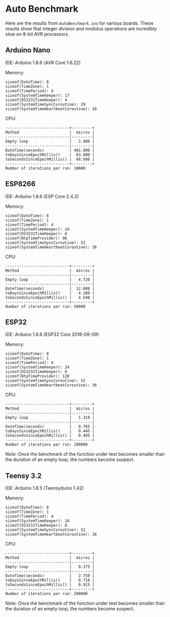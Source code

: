 # Auto Benchmark

Here are the results from `AutoBenchmark.ino` for various boards.
These results show that integer division and modulus operations are incredibly
slow on 8-bit AVR processors.

## Arduino Nano

IDE: Arduino 1.8.6 (AVR Core 1.6.22)

Memory:

```
sizeof(DateTime): 8
sizeof(TimeZone): 1
sizeof(TimePeriod): 4
sizeof(SystemTimeKeeper): 17
sizeof(DS3231TimeKeeper): 4
sizeof(SystemTimeSyncCoroutine): 29
sizeof(SystemTimeHeartbeatCoroutine): 18
```

CPU:

```
----------------------------+---------+
Method                      |  micros |
----------------------------|---------|
Empty loop                  |   2.800 |
----------------------------|---------|
DateTime(seconds)           | 401.800 |
toDaysSinceEpochMillis()    |  63.800 |
toSecondsSinceEpochMillis() |  68.600 |
----------------------------+---------+
Number of iterations per run: 10000
```

## ESP8266

IDE: Arduino 1.8.6 (ESP Core 2.4.2)

Memory:
```
sizeof(DateTime): 8
sizeof(TimeZone): 1
sizeof(TimePeriod): 4
sizeof(SystemTimeKeeper): 24
sizeof(DS3231TimeKeeper): 8
sizeof(NtpTimeProvider): 96
sizeof(SystemTimeSyncCoroutine): 52
sizeof(SystemTimeHeartbeatCoroutine): 36
```

CPU:

```
----------------------------+---------+
Method                      |  micros |
----------------------------|---------|
Empty loop                  |   4.720 |
----------------------------|---------|
DateTime(seconds)           |  12.080 |
toDaysSinceEpochMillis()    |   4.280 |
toSecondsSinceEpochMillis() |   4.540 |
----------------------------+---------+
Number of iterations per run: 50000
```

## ESP32

IDE: Arduino 1.8.6 (ESP32 Core 2018-09-09)

Memory:

```
sizeof(DateTime): 8
sizeof(TimeZone): 1
sizeof(TimePeriod): 4
sizeof(SystemTimeKeeper): 24
sizeof(DS3231TimeKeeper): 8
sizeof(NtpTimeProvider): 120
sizeof(SystemTimeSyncCoroutine): 52
sizeof(SystemTimeHeartbeatCoroutine): 36
```

CPU:

```
----------------------------+---------+
Method                      |  micros |
----------------------------|---------|
Empty loop                  |   1.310 |
----------------------------|---------|
DateTime(seconds)           |   0.705 |
toDaysSinceEpochMillis()    |   0.445 |
toSecondsSinceEpochMillis() |   0.405 |
----------------------------+---------+
Number of iterations per run: 200000
```

Note: Once the benchmark of the function under test becomes smaller than the
duration of an empty loop, the numbers become suspect.

## Teensy 3.2

IDE: Arduino 1.8.5 (Teensyduino 1.42)

Memory:

```
sizeof(DateTime): 8
sizeof(TimeZone): 1
sizeof(TimePeriod): 4
sizeof(SystemTimeKeeper): 24
sizeof(DS3231TimeKeeper): 8
sizeof(SystemTimeSyncCoroutine): 52
sizeof(SystemTimeHeartbeatCoroutine): 36
```

CPU:

```
----------------------------+---------+
Method                      |  micros |
----------------------------|---------|
Empty loop                  |   0.175 |
----------------------------|---------|
DateTime(seconds)           |   2.750 |
toDaysSinceEpochMillis()    |   0.710 |
toSecondsSinceEpochMillis() |   0.915 |
----------------------------+---------+
Number of iterations per run: 200000
```

Note: Once the benchmark of the function under test becomes smaller than the
duration of an empty loop, the numbers become suspect.
